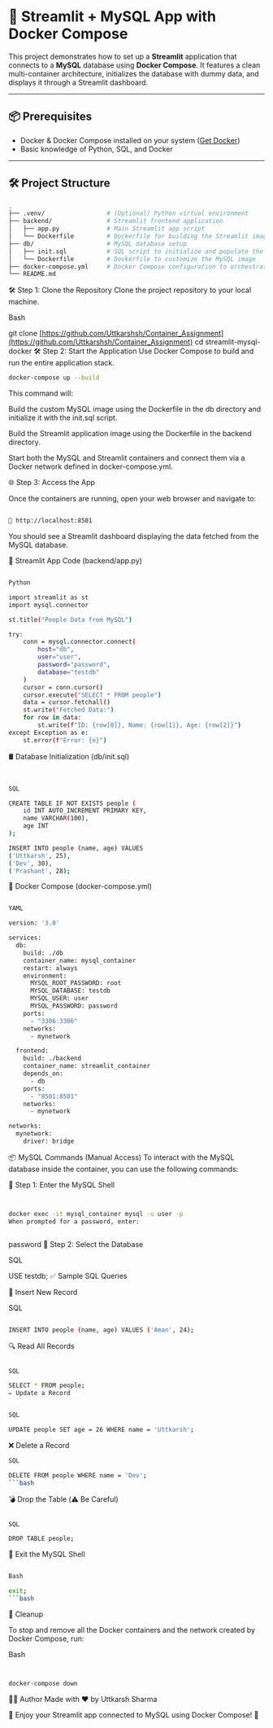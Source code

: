 # 🚀 Streamlit + MySQL App with Docker Compose

This project demonstrates how to set up a **Streamlit** application that connects to a **MySQL** database using **Docker Compose**. It features a clean multi-container architecture, initializes the database with dummy data, and displays it through a Streamlit dashboard.

---

## 📦 Prerequisites
- Docker & Docker Compose installed on your system ([Get Docker](https://docs.docker.com/get-docker/))
- Basic knowledge of Python, SQL, and Docker

---

## 🛠️ Project Structure

```bash
.
├── .venv/                 # (Optional) Python virtual environment
├── backend/               # Streamlit frontend application
│   ├── app.py             # Main Streamlit app script
│   └── Dockerfile         # Dockerfile for building the Streamlit image
├── db/                    # MySQL database setup
│   ├── init.sql           # SQL script to initialize and populate the DB
│   └── Dockerfile         # Dockerfile to customize the MySQL image
├── docker-compose.yml     # Docker Compose configuration to orchestrate services
└── README.md

```

🛠️ Step 1: Clone the Repository
Clone the project repository to your local machine.

Bash

git clone [https://github.com/Uttkarshsh/Container_Assignment](https://github.com/Uttkarshsh/Container_Assignment)
cd streamlit-mysql-docker
🛠️ Step 2: Start the Application
Use Docker Compose to build and run the entire application stack.

```bash
docker-compose up --build
```
This command will:

Build the custom MySQL image using the Dockerfile in the db directory and initialize it with the init.sql script.


Build the Streamlit application image using the Dockerfile in the backend directory.


Start both the MySQL and Streamlit containers and connect them via a Docker network defined in docker-compose.yml.


🌐 Step 3: Access the App

Once the containers are running, open your web browser and navigate to:
```bash

🔗 http://localhost:8501

```

You should see a Streamlit dashboard displaying the data fetched from the MySQL database.

📝 Streamlit App Code (backend/app.py)
```bash

Python

import streamlit as st
import mysql.connector

st.title("People Data from MySQL")

try:
    conn = mysql.connector.connect(
        host="db",
        user="user",
        password="password",
        database="testdb"
    )
    cursor = conn.cursor()
    cursor.execute("SELECT * FROM people")
    data = cursor.fetchall()
    st.write("Fetched Data:")
    for row in data:
        st.write(f"ID: {row[0]}, Name: {row[1]}, Age: {row[2]}")
except Exception as e:
    st.error(f"Error: {e}")


```
🛢️ Database Initialization (db/init.sql)
```bash


SQL

CREATE TABLE IF NOT EXISTS people (
    id INT AUTO_INCREMENT PRIMARY KEY,
    name VARCHAR(100),
    age INT
);

INSERT INTO people (name, age) VALUES
('Uttkarsh', 25),
('Dev', 30),
('Prashant', 28);

```
🐳 Docker Compose (docker-compose.yml)
```bash

YAML

version: '3.8'

services:
  db:
    build: ./db
    container_name: mysql_container
    restart: always
    environment:
      MYSQL_ROOT_PASSWORD: root
      MYSQL_DATABASE: testdb
      MYSQL_USER: user
      MYSQL_PASSWORD: password
    ports:
      - "3306:3306"
    networks:
      - mynetwork

  frontend:
    build: ./backend
    container_name: streamlit_container
    depends_on:
      - db
    ports:
      - "8501:8501"
    networks:
      - mynetwork

networks:
  mynetwork:
    driver: bridge


```
📦 MySQL Commands (Manual Access)
To interact with the MySQL database inside the container, you can use the following commands:



🔐 Step 1: Enter the MySQL Shell

```bash


docker exec -it mysql_container mysql -u user -p
When prompted for a password, enter:



```

password
💾 Step 2: Select the Database

SQL

USE testdb;
✅ Sample SQL Queries

🔽 Insert New Record


SQL
```bash

INSERT INTO people (name, age) VALUES ('Aman', 24);

```
🔍 Read All Records
```bash

SQL

SELECT * FROM people;
✏️ Update a Record

```
```bash

SQL

UPDATE people SET age = 26 WHERE name = 'Uttkarsh';
```

❌ Delete a Record
```bash
SQL

DELETE FROM people WHERE name = 'Dev';
```bash
```


💣 Drop the Table (⚠️ Be Careful)
```bash

SQL

DROP TABLE people;

```
🚪 Exit the MySQL Shell
```bash

Bash

exit;
```bash
```

🧹 Cleanup


To stop and remove all the Docker containers and the network created by Docker Compose, run:

Bash
```bash


docker-compose down


```
👨‍💻 Author
Made with ❤️ by Uttkarsh Sharma

🚀 Enjoy your Streamlit app connected to MySQL using Docker Compose! 🚀
